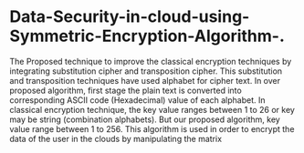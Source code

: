 # Data-Security-in-cloud-using-Symmetric-Encryption-Algorithm-.
The Proposed technique to improve the classical encryption techniques by integrating substitution cipher and transposition cipher. 
This substitution and transposition techniques have used alphabet for cipher text. 
In over proposed algorithm, first stage the plain text is converted into corresponding ASCII code (Hexadecimal) value of each alphabet. In classical encryption technique, the key value ranges between 1 to 26 or key may be string (combination alphabets).
But our proposed algorithm, key value range between 1 to 256.
This algorithm is used in order to encrypt the data of the user in the clouds by manipulating the matrix
